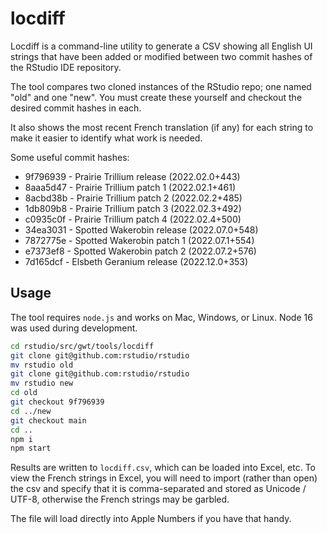 # locdiff

Locdiff is a command-line utility to generate a CSV showing all English UI strings that
have been added or modified between two commit hashes of the RStudio IDE repository.

The tool compares two cloned instances of the RStudio repo; one named "old" and one "new".
You must create these yourself and checkout the desired commit hashes in each.

It also shows the most recent French translation (if any) for each string to make it easier to
identify what work is needed.

Some useful commit hashes:

- 9f796939 - Prairie Trillium release (2022.02.0+443)
- 8aaa5d47 - Prairie Trillium patch 1 (2022.02.1+461)
- 8acbd38b - Prairie Trillium patch 2 (2022.02.2+485)
- 1db809b8 - Prairie Trillium patch 3 (2022.02.3+492)
- c0935c0f - Prairie Trillium patch 4 (2022.02.4+500)
- 34ea3031 - Spotted Wakerobin release (2022.07.0+548)
- 7872775e - Spotted Wakerobin patch 1 (2022.07.1+554)
- e7373ef8 - Spotted Wakerobin patch 2 (2022.07.2+576)
- 7d165dcf - Elsbeth Geranium release (2022.12.0+353)

## Usage

The tool requires `node.js` and works on Mac, Windows, or Linux. Node 16 was used
during development.

```bash
cd rstudio/src/gwt/tools/locdiff
git clone git@github.com:rstudio/rstudio
mv rstudio old
git clone git@github.com:rstudio/rstudio
mv rstudio new
cd old
git checkout 9f796939
cd ../new
git checkout main
cd ..
npm i
npm start
```

Results are written to `locdiff.csv`, which can be loaded into Excel, etc.
To view the French strings in Excel, you will need to import (rather than open) the csv and
specify that it is comma-separated and stored as Unicode / UTF-8, otherwise the French strings
may be garbled.

The file will load directly into Apple Numbers if you have that handy.
